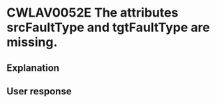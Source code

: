 # CWLAV0052E The attributes srcFaultType and tgtFaultType are missing.

## Explanation

## User response